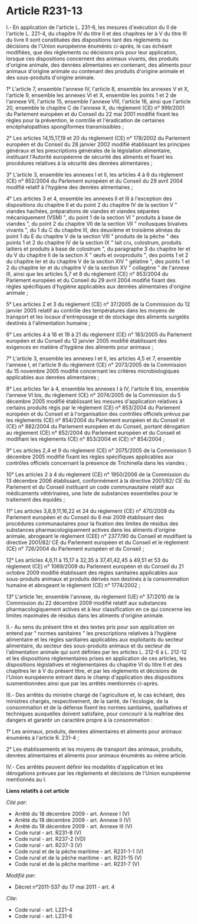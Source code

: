 # Article R231-13

I.- En application de l'article L. 231-6, les mesures d'exécution du II de l'article L. 221-4, du chapitre IV du titre II et
des chapitres Ier à V du titre III du livre II sont constituées des dispositions tant des règlements ou décisions de l'Union
européenne énumérés ci-après, le cas échéant modifiées, que des règlements ou décisions pris pour leur application, lorsque
ces dispositions concernent des animaux vivants, des produits d'origine animale, des denrées alimentaires en contenant, des
aliments pour animaux d'origine animale ou contenant des produits d'origine animale et des sous-produits d'origine animale. 

1° L'article 7, ensemble l'annexe IV, l'article 8, ensemble les annexes V et X, l'article 9, ensemble les annexes VI et X,
ensemble les points 1 et 2 de l'annexe VII, l'article 15, ensemble l'annexe VIII, l'article 16, ainsi que l'article 20,
ensemble le chapitre C de l'annexe X, du règlement (CE) n° 999/2001 du Parlement européen et du Conseil du 22 mai 2001
modifié fixant les règles pour la prévention, le contrôle et l'éradication de certaines encéphalopathies spongiformes
transmissibles ; 

2° Les articles 14,15,17,19 et 20 du règlement (CE) n° 178/2002 du Parlement européen et du Conseil du 28 janvier 2002
modifié établissant les principes généraux et les prescriptions générales de la législation alimentaire, instituant
l'Autorité européenne de sécurité des aliments et fixant les procédures relatives à la sécurité des denrées alimentaires ; 

3° L'article 3, ensemble les annexes I et II, les articles 4 à 6 du règlement (CE) n° 852/2004 du Parlement européen et du
Conseil du 29 avril 2004 modifié relatif à l'hygiène des denrées alimentaires ; 

4° Les articles 3 et 4, ensemble les annexes II et III à l'exception des dispositions du chapitre II et du point 2 du
chapitre IV de la section V " viandes hachées, préparations de viandes et viandes séparées mécaniquement (VSM) ", du point 1
de la section VI " produits à base de viandes ", du point 2 du chapitre VII de la section VII " mollusques bivalves vivants
", du 1 du C du chapitre III, des deuxième et troisième alinéas du point 1 du E du chapitre V de la section VIII " produits
de la pêche " des points 1 et 2 du chapitre IV de la section IX " lait cru, colostrum, produits laitiers et produits à base
de colostrum ", du paragraphe 3 du chapitre Ier et du V du chapitre II de la section X " œufs et ovoproduits ", des points 1
et 2 du chapitre Ier et du chapitre V de la section XIV " gélatine ", des points 1 et 2 du chapitre Ier et du chapitre V de
la section XV " collagène " de l'annexe III, ainsi que les articles 5,7 et 8 du règlement (CE) n° 853/2004 du Parlement
européen et du Conseil du 29 avril 2004 modifié fixant des règles spécifiques d'hygiène applicables aux denrées alimentaires
d'origine animale ; 

5° Les articles 2 et 3 du règlement (CE) n° 37/2005 de la Commission du 12 janvier 2005 relatif au contrôle des températures
dans les moyens de transport et les locaux d'entreposage et de stockage des aliments surgelés destinés à l'alimentation
humaine ; 

6° Les articles 4 à 16 et 19 à 21 du règlement (CE) n° 183/2005 du Parlement européen et du Conseil du 12 janvier 2005
modifié établissant des exigences en matière d'hygiène des aliments pour animaux ; 

7° L'article 3, ensemble les annexes I et II, les articles 4,5 et 7, ensemble l'annexe I, et l'article 9 du règlement (CE) n°
2073/2005 de la Commission du 15 novembre 2005 modifié concernant les critères microbiologiques applicables aux denrées
alimentaires ; 

8° Les articles 1er à 4, ensemble les annexes I à IV, l'article 6 bis, ensemble l'annexe VI bis, du règlement (CE) n°
2074/2005 de la Commission du 5 décembre 2005 modifié établissant les mesures d'application relatives à certains produits
régis par le règlement (CE) n° 853/2004 du Parlement européen et du Conseil et à l'organisation des contrôles officiels
prévus par les règlements (CE) n° 854/2004 du Parlement européen et du Conseil et (CE) n° 882/2004 du Parlement européen et
du Conseil, portant dérogation au règlement (CE) n° 852/2004 du Parlement européen et du Conseil et modifiant les règlements
(CE) n° 853/2004 et (CE) n° 854/2004 ; 

9° Les articles 2,4 et 9 du règlement (CE) n° 2075/2005 de la Commission 5 décembre 2005 modifié fixant les règles
spécifiques applicables aux contrôles officiels concernant la présence de Trichinella dans les viandes ; 

10° Les articles 2 à 4 du règlement (CE) n° 1950/2006 de la Commission du 13 décembre 2006 établissant, conformément à la
directive 2001/82/ CE du Parlement et du Conseil instituant un code communautaire relatif aux médicaments vétérinaires, une
liste de substances essentielles pour le traitement des équidés ; 

11° Les articles 3,8,9,11,16,22 et 24 du règlement (CE) n° 470/2009 du Parlement européen et du Conseil du 6 mai 2009
établissant des procédures communautaires pour la fixation des limites de résidus des substances pharmacologiquement actives
dans les aliments d'origine animale, abrogeant le règlement (CEE) n° 2377/90 du Conseil et modifiant la directive 2001/82/ CE
du Parlement européen et du Conseil et le règlement (CE) n° 726/2004 du Parlement européen et du Conseil ; 

12° Les articles 4,6,11 à 15,17 à 32,35 à 37,41,42,45 à 49,51 et 53 du règlement (CE) n° 1069/2009 du Parlement européen et
du Conseil du 21 octobre 2009 modifié établissant des règles sanitaires applicables aux sous-produits animaux et produits
dérivés non destinés à la consommation humaine et abrogeant le règlement (CE) n° 1774/2002 ; 

13° L'article 1er, ensemble l'annexe, du règlement (UE) n° 37/2010 de la Commission du 22 décembre 2009 modifié relatif aux
substances pharmacologiquement actives et à leur classification en ce qui concerne les limites maximales de résidus dans les
aliments d'origine animale. 

II.- Au sens du présent titre et des textes pris pour son application on entend par " normes sanitaires " les prescriptions
relatives à l'hygiène alimentaire et les règles sanitaires applicables aux exploitants du secteur alimentaire, du secteur des
sous-produits animaux et du secteur de l'alimentation animale qui sont définies par les articles L. 212-6 à L. 212-12 et les
dispositions réglementaires prises en application de ces articles, les dispositions législatives et réglementaires du
chapitre VI du titre II et des chapitres Ier à V du présent titre, et par les règlements et décisions de l'Union européenne
entrant dans le champ d'application des dispositions susmentionnées ainsi que par les arrêtés mentionnés ci-après. 

III.- Des arrêtés du ministre chargé de l'agriculture et, le cas échéant, des ministres chargés, respectivement, de la santé,
de l'écologie, de la consommation et de la défense fixent les normes sanitaires, qualitatives et techniques auxquelles
doivent satisfaire, pour concourir à la maîtrise des dangers et garantir un caractère propre à la consommation : 

1° Les animaux, produits, denrées alimentaires et aliments pour animaux énumérés à l'article R. 231-4 ; 

2° Les établissements et les moyens de transport des animaux, produits, denrées alimentaires et aliments pour animaux
énumérés au même article. 

IV.- Ces arrêtés peuvent définir les modalités d'application et les dérogations prévues par les règlements et décisions de
l'Union européenne mentionnés au I.

**Liens relatifs à cet article**

_Cité par_:

  - Arrêté du 18 décembre 2009 - art. Annexe I (V)
  - Arrêté du 18 décembre 2009 - art. Annexe II (V)
  - Arrêté du 18 décembre 2009 - art. Annexe III (V)
  - Code rural - art. R231-8 (V)
  - Code rural - art. R237-2 (VD)
  - Code rural - art. R237-3 (V)
  - Code rural et de la pêche maritime - art. R231-1-1 (V)
  - Code rural et de la pêche maritime - art. R231-15 (V)
  - Code rural et de la pêche maritime - art. R231-7 (V)

_Modifié par_:

  - Décret n°2011-537 du 17 mai 2011 - art. 4

_Cite_:

  - Code rural - art. L221-4
  - Code rural - art. L231-6
